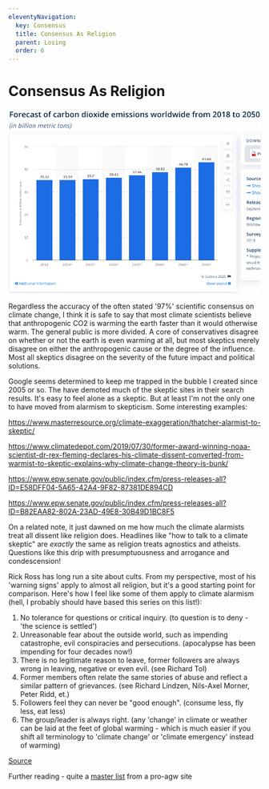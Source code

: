 ```yaml
---
eleventyNavigation:
  key: Consensus
  title: Consensus As Religion
  parent: Losing
  order: 6
---
```

# Consensus As Religion
  
![](/img/CO2.png)

Regardless the accuracy of the often stated '97%' scientific consensus on climate change, I think it is safe to say that most climate scientists believe that anthropogenic CO2 is warming the earth faster than it would otherwise warm. The general public is more divided. A core of conservatives disagree on whether or not the earth is even warming at all, but most skeptics merely disagree on either the anthropogenic cause or the degree of the influence. Most all skeptics disagree on the severity of the future impact and political solutions.

Google seems determined to keep me trapped in the bubble I created since 2005 or so. The have demoted much of the skeptic sites in their search results. It's easy to feel alone as a skeptic. But at least I'm not the only one to have moved from alarmism to skepticism. Some interesting  examples:

https://www.masterresource.org/climate-exaggeration/thatcher-alarmist-to-skeptic/

https://www.climatedepot.com/2019/07/30/former-award-winning-noaa-scientist-dr-rex-fleming-declares-his-climate-dissent-converted-from-warmist-to-skeptic-explains-why-climate-change-theory-is-bunk/

https://www.epw.senate.gov/public/index.cfm/press-releases-all?ID=E58DFF04-5A65-42A4-9F82-87381DE894CD

https://www.epw.senate.gov/public/index.cfm/press-releases-all?ID=B82EAA82-802A-23AD-49E8-30B49D1BC8F5

On a related note, it just dawned on me how much the climate alarmists treat all dissent like religion does. Headlines like "how to talk to a climate skeptic" are *exactly* the same as religion treats agnostics and atheists. Questions like this drip with presumptuousness and arrogance and condescension! 

Rick Ross has long run a site about cults. From my perspective, most of his 'warning signs' apply to almost all religion, but it's a good starting point for comparison. Here's how I feel like some of them apply to climate alarmism (hell, I probably should have based this series on this list!):

1. No tolerance for questions or critical inquiry. (to question is to deny - 'the science is settled')
2. Unreasonable fear about the outside world, such as impending catastrophe, evil conspiracies and persecutions. (apocalypse has been impending for four decades now!)
3. There is no legitimate reason to leave, former followers are always wrong in leaving, negative or even evil. (see Richard Tol)
4. Former members often relate the same stories of abuse and reflect a similar pattern of grievances. (see Richard Lindzen, Nils-Axel Morner, Peter Ridd, et.)
5. Followers feel they can never be "good enough". (consume less, fly less, eat less)
6. The group/leader is always right. (any 'change' in climate or weather can be laid at the feet of global warming - which is much easier if you shift all terminology to 'climate change' or 'climate emergency' instead of warming)

[Source](https://culteducation.com/warningsigns.html)

Further reading - quite a [master list](https://skepticalscience.com/resources.php?a=links&arg=345) from a pro-agw site

